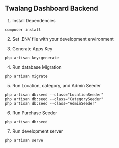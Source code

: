 ## Twalang Dashboard Backend

1. Install Dependencies

```
composer install
```
2. Set .ENV file with your development environment

3. Generate Apps Key

```
php artisan key:generate
```

4. Run database Migration

```
php artisan migrate
```

5. Run Location, category, and Admin Seeder

```
php artisan db:seed --class="LocationSeeder"
php artisan db:seed --class="CategorySeeder"
php artisan db:seed --class="AdminSeeder"
```

6. Run Purchase Seeder

```
php artisan db:seed
```

7. Run development server
```
php artisan serve
```